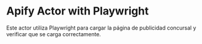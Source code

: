 # Apify Actor with Playwright

Este actor utiliza Playwright para cargar la página de publicidad concursal y verificar que se carga correctamente.
